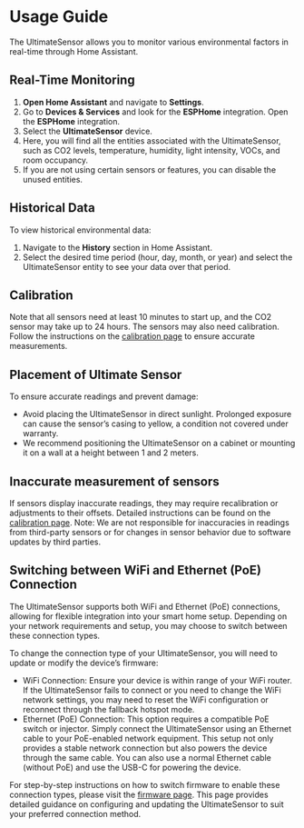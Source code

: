 # Usage Guide

The UltimateSensor allows you to monitor various environmental factors in real-time through Home Assistant.

## Real-Time Monitoring

1. **Open Home Assistant** and navigate to **Settings**.
2. Go to **Devices & Services** and look for the **ESPHome** integration. Open the **ESPHome** integration.
3. Select the **UltimateSensor** device.
4. Here, you will find all the entities associated with the UltimateSensor, such as CO2 levels, temperature, humidity, light intensity, VOCs, and room occupancy.
5. If you are not using certain sensors or features, you can disable the unused entities.

## Historical Data

To view historical environmental data:

1. Navigate to the **History** section in Home Assistant.
2. Select the desired time period (hour, day, month, or year) and select the UltimateSensor entity to see your data over that period.

## Calibration

Note that all sensors need at least 10 minutes to start up, and the CO2 sensor may take up to 24 hours. The sensors may also need calibration. Follow the instructions on the [calibration page](calibration) to ensure accurate measurements.

## Placement of Ultimate Sensor

To ensure accurate readings and prevent damage:
- Avoid placing the UltimateSensor in direct sunlight. Prolonged exposure can cause the sensor’s casing to yellow, a condition not covered under warranty.
- We recommend positioning the UltimateSensor on a cabinet or mounting it on a wall at a height between 1 and 2 meters.

## Inaccurate measurement of sensors

If sensors display inaccurate readings, they may require recalibration or adjustments to their offsets. Detailed instructions can be found on the [calibration page](calibration). Note: We are not responsible for inaccuracies in readings from third-party sensors or for changes in sensor behavior due to software updates by third parties.

## Switching between WiFi and Ethernet (PoE) Connection

The UltimateSensor supports both WiFi and Ethernet (PoE) connections, allowing for flexible integration into your smart home setup. Depending on your network requirements and setup, you may choose to switch between these connection types.

To change the connection type of your UltimateSensor, you will need to update or modify the device’s firmware:

-	WiFi Connection: Ensure your device is within range of your WiFi router. If the UltimateSensor fails to connect or you need to change the WiFi network settings, you may need to reset the WiFi configuration or reconnect through the fallback hotspot mode.
-	Ethernet (PoE) Connection: This option requires a compatible PoE switch or injector. Simply connect the UltimateSensor using an Ethernet cable to your PoE-enabled network equipment. This setup not only provides a stable network connection but also powers the device through the same cable. You can also use a normal Ethernet cable (without PoE) and use the USB-C for powering the device.

For step-by-step instructions on how to switch firmware to enable these connection types, please visit the [firmware page](firmware). This page provides detailed guidance on configuring and updating the UltimateSensor to suit your preferred connection method.